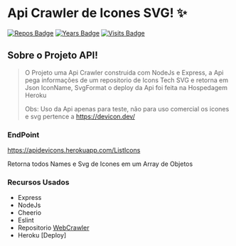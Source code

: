 # Api Crawler de Icones SVG! :sparkles:

[![Repos Badge](https://badges.pufler.dev/repos/JohanDev6)](https://badges.pufler.dev)
[![Years Badge](https://badges.pufler.dev/years/JohanDev6)](https://badges.pufler.dev)
[![Visits Badge](https://badges.pufler.dev/visits/JohanDev6/ApiDevIcons)](https://badges.pufler.dev)

## Sobre o Projeto API!

> O Projeto uma Api Crawler construida com NodeJs e Express, a Api pega informações de um repositorio de Icons Tech SVG e retorna em Json IconName, SvgFormat
> o deploy da Api foi feita na Hospedagem Heroku
> 
> Obs: Uso da Api apenas para teste, não para uso comercial os icones e svg pertence a https://devicon.dev/
> 
 ### EndPoint
 
 https://apidevicons.herokuapp.com/ListIcons
 
 Retorna todos Names e Svg de Icones em um Array de Objetos

 ### Recursos Usados
 
 * Express
 * NodeJs 
 * Cheerio
 * Eslint
 * Repositorio [WebCrawler](https://github.com/devicons/devicon/tree/master/icons)
 * Heroku [Deploy]

